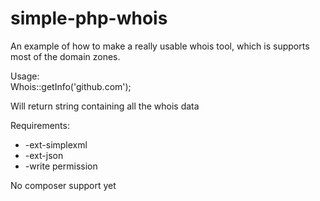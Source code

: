 # simple-php-whois
An example of how to make a really usable whois tool, which is supports most of the domain zones.

Usage:</br>
Whois::getInfo('github.com');</br>

Will return string containing all the whois data


Requirements: 
<ul>
  <li>
-ext-simplexml
  </li>
  <li>
-ext-json
  </li>
  <li>    
-write permission</li></ul>No composer support yet
